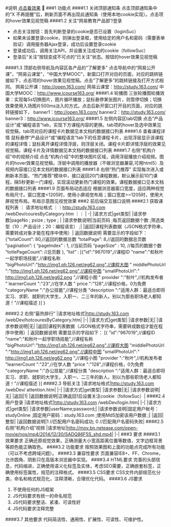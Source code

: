 #说明
[点击看效果](http://stephen-sun7.github.io)

###1	功能点
####1.1	关闭顶部通知条
点击顶部通知条中的“X 不再提醒”后，刷新页面不再出现此通知条（使用本地cookie实现）。点击项的hover效果见视觉稿
####1.2	关注“网易教育产品部”/登录

* 点击关注按钮：首先判断登录的cookie是否已设置（loginSuc）
* 如果未设置登录cookie，则弹出登录框，使用给定的用户名和密码（需要表单验证）调用服务器Ajax登录，成功后设置登录cookie
* 登录成功后，调用关注API，并设置关注成功的cookie（followSuc）
* 登录后“关注”按钮变成不可点的“已关注”状态。按钮的hover效果见视觉稿

####1.3	顶部右侧导航及内容区各产品的“了解更多”
点击导航中的“网易公开课”，“网易云课堂”，“中国大学MOOC”，新窗口打开对目的页面，对应的跳转链接如下，点击项的hover效果见视觉稿。点击“了解更多”的跳转链接及打开方式相同。
网易公开课：http://open.163.com/
网易云课堂：http://study.163.com/
中国大学MOOC：http://www.icourse163.org/
####1.4	轮播图
三张轮播图轮播效果：实现每5s切换图片，图片循环播放；鼠标悬停某张图片，则暂停切换；切换效果使用入场图片500ms淡入的方式。点击后新开窗口打开目的页面，对应的跳转链接如下，
banner1：http://open.163.com/
banner2：http://study.163.com/
banner3：http://www.icourse163.org/
####1.5	左侧内容区tab切换
点击“产品设计”或“编程语言”tab，实现下方课程内容的更换。tab项的hover及选中效果见视觉稿，tab项对应的课程卡片数据见本文档的数据接口列表
####1.6	查看课程详情
鼠标悬停“产品设计”或“编程语言”tab下的任意课程卡片，出现浮层显示该课程的课程详情；鼠标离开课程详情浮层，则浮层关闭。课程卡片即详情浮层的效果见视觉稿，课程卡片及详情数据见本文档的数据接口列表
####1.7	右侧“机构介绍”中的视频介绍
点击“机构介绍”中的整块图片区域，调用浮层播放介绍视频。图片的hover效果见视觉稿，浮层中调用的播放器（不做浏览器兼容,可用html5）及视频内容接口见本文档的数据接口列表
####1.8	右侧“热门推荐”
实现每次进入或刷新本页面，“热门推荐”模块中，接口返回20门课程数据，默认展示前10门课程，隔5秒更新一门课程，实现滚动更新热门课程的效果。课程数据接口见本文档的数据接口列表
####1.9	页面布局动态适应
根据浏览器窗口宽度，适应两种视觉布局尺寸。窗口宽度<1205时，使用小屏视觉布局；窗口宽度>=1205时，使用大屏视觉布局。布局示意图见视觉效果
###2	前后端交互接口说明
####2.1	获取课程列表
｜ 请求地址格式 ｜｜http://study.163.com /webDev/couresByCategory.htm ｜｜
| -|
|请求方式|get类型|
|请求参数|pageNo ; psize ; type ; |
|请求参数说明|当前页码 ;每页返回数据个数 ;筛选类型（10：产品设计；20：编程语言） ;|
|返回|课程列表数据（JSON格式字符串，需要转成对象才能在程序中使用）|
返回数据说明
 需要显示的字段如下：
 {“totalCount”: 80,//返回的数据总数
 “totalPage”: 8,//返回的数据总页数 
 “pagination”: {
“pageIndex” : 1, //当前页码
“pageSize” : 10, //每页的数据个数
“totlePageCount”: //总页数
             },
 “list” : [{"id":"967019",//课程ID
 "name":"和秋叶一起学职场技能",//课程名称
 "bigPhotoUrl":"http://img1.ph.126.net/eg62.png",//课程大图
 " middlePhotoUrl ":"http://img1.ph.126.net/eg62.png",//课程中图
 "smallPhotoUrl":" http://img1.ph.126.net/eg62.png ",//课程小图
 " provider ":"秋叶",//机构发布者
 " learnerCount ":"23",//在学人数
 " price ":"128",//课程价格，0为免费
 "categoryName ":"办公技能",//课程分类
 "description ":"适用人群：最适合即将实习、求职、就职的大学生，入职一、二三年的新人。别以为那些职场老人都知道！"//课程描述
}]
}
 

####2.2	右侧“最热排行”
|请求地址格式|http://study.163.com /webDev/hotcouresByCategory.htm|
|-|
|请求方式|get类型|
|请求参数|无|
|请求参数说明|无|
|返回|课程列表数据（JSON格式字符串，需要转成数组才能在程序中使用）|
返回数据说明
需要显示的字段如下：
[{
   "id":"967019",//课程ID
 "name":"和秋叶一起学职场技能",//课程名称
 "bigPhotoUrl":"http://img1.ph.126.net/eg62.png",//课程大图
 "middlePhotoUrl ":"http://img1.ph.126.net/eg62.png",//课程中图
 "smallPhotoUrl":" http://img1.ph.126.net/eg62.png ",//课程小图
 "provider ":"秋叶",//机构发布者
 "learnerCount ":"23",//在学人数
 "price ":"128",//课程价格，0为免费
 "categoryName ":"办公技能",//课程分类
 "description ":"适用人群：最适合即将实习、求职、就职的大学生，入职一、二三年的新人。别以为那些职场老人都知道！"//课程描述
}]
####2.3	导航关注
|请求地址格式|http://study.163.com /webDev/ attention.htm|
|-|
|请求方式|get类型|
|请求参数|无|
|请求参数说明|无|
|返回|1|
|返回数据说明|正确返回1后设置关注cookie（followSuc）|
####2.4	用户登录
|请求地址格式|http://study.163.com /webDev/login.htm|
|-|
|请求方式|get类型|
|请求参数|userName;password;|
|请求参数说明|固定用户帐号：studyOnline ;固定用户密码：study.163.com ;使用Md5加密该用户数据 ;|
|返回|整型|
|返回数据说明|1  //匹配用户名密码成功; 0  //匹配用户名密码失败|
####2.5	右侧“机构介绍”视频
|请求地址|http://mov.bn.netease.com/open-movie/nos/mp4/2014/12/30/SADQ86F5S_shd.mp4|
|-|
###3 要求
####3.1	效果要求
正确还原视觉效果，正确测量大小宽高距离位置等数值，文字边框背景等颜色能正确取色。
####3.2	功能要求
按照效果图和上面的功能点完成所有功能（可以不考虑跨域问题）。
####3.3	兼容性要求
页面兼容IE8+、FF、Chrome，允许圆角、阴影只在高版本浏览器中实现。
####3.4	HTML要求
完善的头部信息，代码缩进，正确使用语义化标签及实体，考虑SEO需要，正确嵌套标签，正确使用标签属性，规范的注释格式。
####3.5	CSS要求
CSS文件内部规范化分类，命名和格式规范化，注释清晰，合理优化代码。
####3.6	JS要求
1.	不使用任何的JS框架
2.	JS代码要求有统一的命名规范
3.	JS代码要求整洁、紧凑、可读性好 
4.	JS代码要求注释完整

####3.7	其他要求
代码简洁性、通用性、扩展性、可读性、可维护性。
